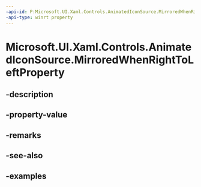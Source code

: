 ```yaml
---
-api-id: P:Microsoft.UI.Xaml.Controls.AnimatedIconSource.MirroredWhenRightToLeftProperty
-api-type: winrt property
---
```


# Microsoft.UI.Xaml.Controls.AnimatedIconSource.MirroredWhenRightToLeftProperty

<!--
public static Windows.UI.Xaml.DependencyProperty MirroredWhenRightToLeftProperty { get; }
-->


## -description

## -property-value

## -remarks

## -see-also

## -examples


